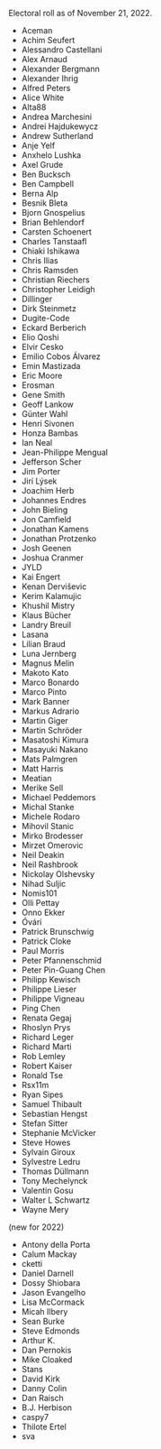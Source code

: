 Electoral roll as of November 21, 2022.

* Aceman
* Achim Seufert
* Alessandro Castellani
* Alex Arnaud
* Alexander Bergmann
* Alexander Ihrig
* Alfred Peters
* Alice White
* Alta88
* Andrea Marchesini
* Andrei Hajdukewycz
* Andrew Sutherland
* Anje Yelf
* Anxhelo Lushka
* Axel Grude
* Ben Bucksch
* Ben Campbell
* Berna Alp
* Besnik Bleta
* Bjorn Gnospelius
* Brian Behlendorf
* Carsten Schoenert
* Charles Tanstaafl
* Chiaki Ishikawa
* Chris Ilias
* Chris Ramsden
* Christian Riechers
* Christopher Leidigh
* Dillinger
* Dirk Steinmetz
* Dugite-Code
* Eckard Berberich
* Elio Qoshi
* Elvir Cesko
* Emilio Cobos Álvarez
* Emin Mastizada
* Eric Moore
* Erosman
* Gene Smith
* Geoff Lankow
* Günter Wahl
* Henri Sivonen
* Honza Bambas
* Ian Neal
* Jean-Philippe Mengual
* Jefferson Scher
* Jim Porter
* Jirí Lýsek
* Joachim Herb
* Johannes Endres
* John Bieling
* Jon Camfield
* Jonathan Kamens
* Jonathan Protzenko
* Josh Geenen
* Joshua Cranmer
* JYLD
* Kai Engert
* Kenan Derviševic
* Kerim Kalamujic
* Khushil Mistry
* Klaus Bücher
* Landry Breuil
* Lasana
* Lilian Braud
* Luna Jernberg
* Magnus Melin
* Makoto Kato
* Marco Bonardo
* Marco Pinto
* Mark Banner
* Markus Adrario
* Martin Giger
* Martin Schröder
* Masatoshi Kimura
* Masayuki Nakano
* Mats Palmgren
* Matt Harris
* Meatian
* Merike Sell
* Michael Peddemors
* Michal Stanke
* Michele Rodaro
* Mihovil Stanic
* Mirko Brodesser
* Mirzet Omerovic
* Neil Deakin
* Neil Rashbrook
* Nickolay Olshevsky
* Nihad Suljic
* Nomis101
* Olli Pettay
* Onno Ekker
* Óvári
* Patrick Brunschwig
* Patrick Cloke
* Paul Morris
* Peter Pfannenschmid
* Peter Pin-Guang Chen
* Philipp Kewisch
* Philippe Lieser
* Philippe Vigneau
* Ping Chen
* Renata Gegaj
* Rhoslyn Prys
* Richard Leger
* Richard Marti
* Rob Lemley
* Robert Kaiser
* Ronald Tse
* Rsx11m
* Ryan Sipes
* Samuel Thibault
* Sebastian Hengst
* Stefan Sitter
* Stephanie McVicker
* Steve Howes
* Sylvain Giroux
* Sylvestre Ledru
* Thomas Düllmann
* Tony Mechelynck
* Valentin Gosu
* Walter L Schwartz
* Wayne Mery

(new for 2022)
* Antony della Porta
* Calum Mackay
* cketti
* Daniel Darnell
* Dossy Shiobara
* Jason Evangelho
* Lisa McCormack
* Micah Ilbery
* Sean Burke
* Steve Edmonds
* Arthur K.
* Dan Pernokis
* Mike Cloaked
* Stans
* David Kirk
* Danny Colin
* Dan Raisch
* B.J. Herbison
* caspy7
* Thilote Ertel
* sva
